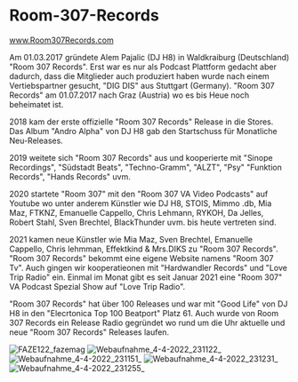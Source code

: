 # Room-307-Records
www.Room307Records.com

 

Am 01.03.2017 gründete Alem Pajalic (DJ H8) in Waldkraiburg (Deutschland) "Room 307 Records". Erst war es nur als Podcast Plattform gedacht aber dadurch, dass die Mitglieder auch produziert haben wurde nach einem Vertiebspartner gesucht, "DIG DIS" aus Stuttgart (Germany). "Room 307 Records" am 01.07.2017 nach Graz (Austria) wo es bis Heue noch beheimatet ist.

2018 kam der erste offizielle "Room 307 Records" Release in die Stores. Das Album "Andro Alpha" von DJ H8 gab den Startschuss für Monatliche Neu-Releases.

2019 weitete sich "Room 307 Records" aus und kooperierte mit "Sinope Recordings", "Südstadt Beats", "Techno-Gramm", "ALZT", "Psy" "Funktion Records", "Hands Records" uvm.

2020 startete "Room 307" mit den "Room 307 VA Video Podcasts" auf Youtube wo unter anderem Künstler wie DJ H8, STOIS, Mimmo .db, Mia Maz, FTKNZ, Emanuelle Cappello, Chris Lehmann, RYKOH, Da Jelles, Robert Stahl, Sven Brechtel, BlackThunder uvm. bis heute vertreten sind.

2021 kamen neue Künstler wie Mia Maz, Sven Brechtel, Emanuelle Cappello, Chris lehmman, Effektkind & Mrs.DIKS zu "Room 307 Records". "Room 307 Records" bekommt eine eigene Website namens "Room 307 Tv". Auch gingen wir kooperatieonen mit "Hardwandler Records" und "Love Trip Radio" ein. Einmal im Monat gibt es seit Januar 2021 eine "Room 307" VA Podcast Spezial Show auf "Love Trip Radio".

"Room 307 Records" hat über 100 Releases und war mit "Good Life" von DJ H8 in den "Elecrtonica Top 100 Beatport" Platz 61. Auch wurde von Room 307 Records ein Release Radio gegründet wo rund um die Uhr aktuelle und neue "Room 307 Records" Releases laufen.

![FAZE122_fazemag](https://user-images.githubusercontent.com/81182018/196064330-c5d367d7-caf1-4169-8183-3f77562ca45e.jpg)
![Webaufnahme_4-4-2022_231122_](https://user-images.githubusercontent.com/81182018/196064331-40b8ead1-772a-46a5-bd87-9eba09d5388b.jpeg)
![Webaufnahme_4-4-2022_231151_](https://user-images.githubusercontent.com/81182018/196064332-367eb559-0193-43d5-a591-7f83f10e5227.jpeg)
![Webaufnahme_4-4-2022_231231_](https://user-images.githubusercontent.com/81182018/196064333-79fa9111-c21b-4a5c-a98f-f64b38198dc1.jpeg)
![Webaufnahme_4-4-2022_231255_](https://user-images.githubusercontent.com/81182018/196064334-7463604d-8757-4510-8a4d-4e3e57334b35.jpeg)

